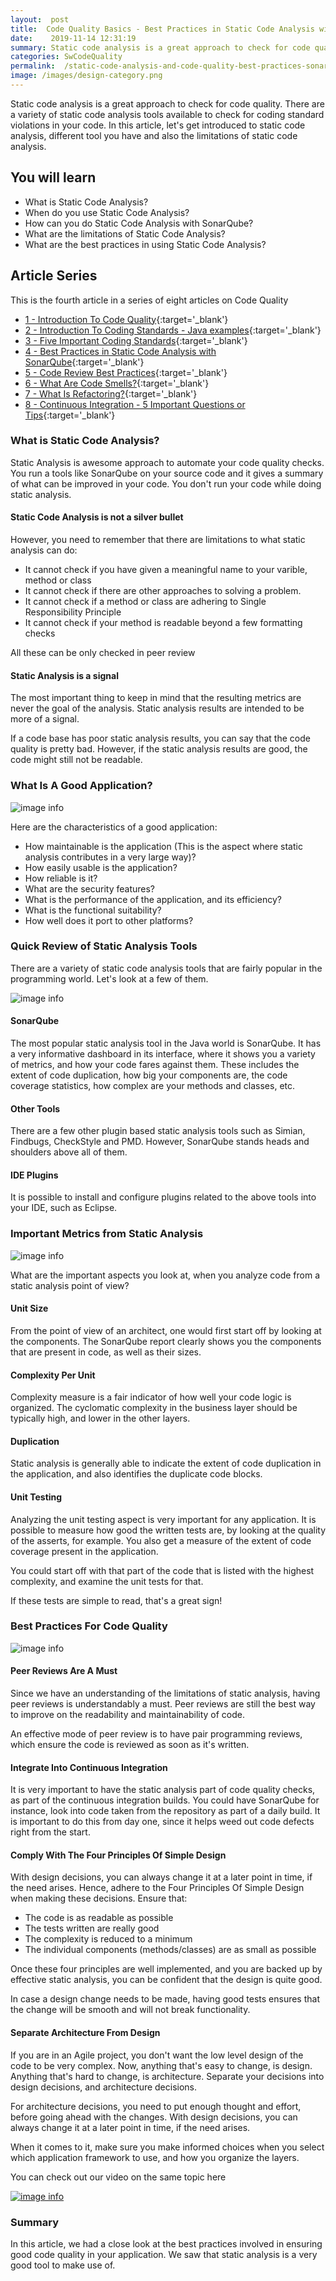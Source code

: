 ```yaml
---
layout:  post
title:  Code Quality Basics - Best Practices in Static Code Analysis with SonarQube
date:    2019-11-14 12:31:19
summary: Static code analysis is a great approach to check for code quality. There are a variety of static code analysis tools available to check for coding standard violations in your code. In this article, let's get introduced to static code analysis, different tool you have and also the limitations of static code analysis.
categories: SwCodeQuality
permalink:  /static-code-analysis-and-code-quality-best-practices-sonarqube
image: /images/design-category.png
---
```


Static code analysis is a great approach to check for code quality. There are a variety of static code analysis tools available to check for coding standard violations in your code. In this article, let's get introduced to static code analysis, different tool you have and also the limitations of static code analysis.
 
## You will learn
- What is Static Code Analysis?
- When do you use Static Code Analysis?
- How can you do Static Code Analysis with SonarQube?
- What are the limitations of Static Code Analysis?
- What are the best practices in using Static Code Analysis?



## Article Series

This is the fourth article in a series of eight articles on Code Quality
- [1 - Introduction To Code Quality](/introduction-to-code-quality){:target='_blank'}
- [2 - Introduction To Coding Standards - Java examples](/coding-standards-with-java-examples){:target='_blank'}
- [3 - Five Important Coding Standards](/code-quality-five-important-coding-standards){:target='_blank'}
- [4 - Best Practices in Static Code Analysis with SonarQube](/static-code-analysis-and-code-quality-best-practices-sonarqube){:target='_blank'}
- [5 - Code Review Best Practices](/code-review-best-practices){:target='_blank'}
- [6 - What Are Code Smells?](/code-quality-code-smells){:target='_blank'}
- [7 - What Is Refactoring?](/code-quality-basics-introduction-to-refactoring){:target='_blank'}
- [8 - Continuous Integration - 5 Important Questions or Tips](/five-tips-on-continuous-integration-best-practices){:target='_blank'}


### What is Static Code Analysis?

Static Analysis is awesome approach to automate your code quality checks. You run a tools like SonarQube on your source code and it gives a summary of what can be improved in your code. You don't run your code while doing static analysis.

#### Static Code Analysis is not a silver bullet

However, you need to remember that there are limitations to what static analysis can do:
- It cannot check if you have given a meaningful name to your varible, method or class
- It cannot check if there are other approaches to solving a problem.
- It cannot check if a method or class are adhering to Single Responsibility Principle
- It cannot check if your method is readable beyond a few formatting checks

All these can be only checked in peer review

#### Static Analysis is a signal

The most important thing to keep in mind that the resulting metrics are never the goal of the analysis. Static analysis results are intended to be more of a signal. 

If a code base has poor static analysis results, you can say that the code quality is pretty bad. However, if the static analysis results are good, the code might still not be readable. 

### What Is A Good Application?

![image info](images/Capture-108-02.png)

Here are the characteristics of a good application:
* How maintainable is the application (This is the aspect where static analysis contributes in a very large way)?
* How easily usable is the application?
* How reliable is it?
* What are the security features?
* What is the performance of the application, and its efficiency?
* What is the functional suitability?
* How well does it port to other platforms?

### Quick Review of Static Analysis Tools

There are a variety of static code analysis tools that are fairly popular in the programming world. Let's look at a few of them. 

![image info](images/Capture-108-03.png)

####  SonarQube

The most popular static analysis tool in the Java world is SonarQube. It has a very informative dashboard in its interface, where it shows you a variety of metrics, and how your code fares against them. These includes the extent of code duplication, how big your components are, the code coverage statistics, how complex are your methods and classes, etc. 

#### Other Tools

There are a few other plugin based static analysis tools such as Simian, Findbugs, CheckStyle and PMD. However, SonarQube stands heads and shoulders above all of them.

#### IDE Plugins

It is possible to install and configure plugins related to the above tools into your IDE, such as Eclipse. 

### Important Metrics from Static Analysis

![image info](images/Capture-108-04.png)

What are the important aspects you look at, when you analyze code from a static analysis point of view?

#### Unit Size

From the point of view of an architect, one would first start off by looking at the components. The SonarQube report clearly shows you the components that are present in code, as well as their sizes.

#### Complexity Per Unit

Complexity measure is a fair indicator of how well your code logic is organized. The cyclomatic complexity in the business layer should be typically high, and lower in the other layers.

#### Duplication

Static analysis is generally able to indicate the extent of code duplication in the application, and also identifies the duplicate code blocks.

#### Unit Testing

Analyzing the unit testing aspect is very important for any application. It is possible to measure how good the written tests are, by looking at the quality of the asserts, for example. You also get a measure of the extent of code coverage present in the application.

You could start off with that part of the code that is listed with the highest complexity, and examine the unit tests for that. 

If these tests are simple to read, that's a great sign!

###  Best Practices For Code Quality

![image info](images/Capture-108-05.png)

#### Peer Reviews Are A Must

Since we have an understanding of the limitations of static analysis, having peer reviews is understandably a must. Peer reviews are still the best way to improve on the readability and maintainability of code. 

An effective mode of peer review is to have pair programming reviews, which ensure the code is reviewed as soon as it's written. 

#### Integrate Into Continuous Integration

It is very important to have the static analysis part of code quality checks, as part of the continuous integration builds. You could have SonarQube for instance, look into code taken from the repository as part of a daily build. It is important to do this from day one, since it helps weed out code defects right from the start.

#### Comply With The Four Principles Of Simple Design

With design decisions, you can always change it at a later point in time, if the need arises. Hence, adhere to the Four Principles Of Simple Design when making these decisions. Ensure that:

* The code is as readable as possible
* The tests written are really good
* The complexity is reduced to a minimum
* The individual components (methods/classes) are as small as possible

Once these four principles are well implemented, and you are backed up by effective static analysis, you can be confident that the design is quite good. 

In case a design change needs to be made, having good tests ensures that the change will be smooth and will not break functionality.

#### Separate Architecture From Design

If you are in an Agile project, you don't want the low level design of the code to be very complex. Now, anything that's easy to change, is design. Anything that's hard to change, is architecture. Separate your decisions into design decisions, and architecture decisions. 

For architecture decisions, you need to put enough thought and effort, before going ahead with the changes. With design decisions, you can always change it at a later point in time, if the need arises.

When it comes to it, make sure you make informed choices when you select which application framework to use, and how you organize the layers.  

You can check out our video on the same topic here

[![image info](images/Capture-108-01.png)](https://www.youtube.com/watch?v=rB_BaftN3nE)

### Summary

In this article, we had a close look at the best practices involved in ensuring good code quality in your application. We saw that static analysis is a very good tool to make use of. 
